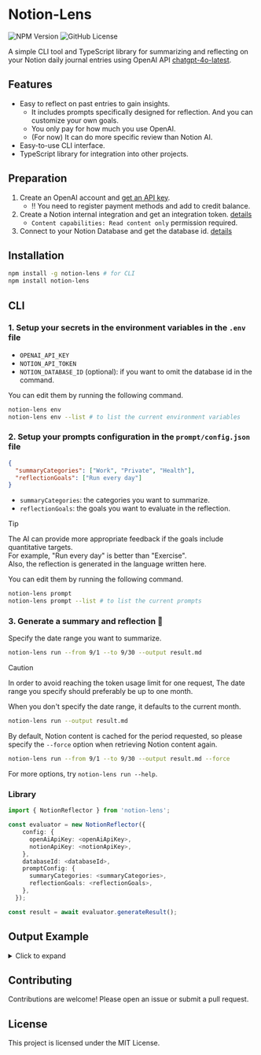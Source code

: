 # Notion-Lens  
  
![NPM Version](https://img.shields.io/npm/v/notion-lens) ![GitHub License](https://img.shields.io/github/license/yumikokh/notion-lens)

A simple CLI tool and TypeScript library for summarizing and reflecting on your Notion daily journal entries using OpenAI API [chatgpt-4o-latest](https://platform.openai.com/docs/models).

## Features

- Easy to reflect on past entries to gain insights.  
  - It includes prompts specifically designed for reflection. And you can customize your own goals.  
  - You only pay for how much you use OpenAI.  
  - (For now) It can do more specific review than Notion AI.
- Easy-to-use CLI interface.
- TypeScript library for integration into other projects.

## Preparation  
  
1. Create an OpenAI account and [get an API key](https://platform.openai.com/api-keys).  
   - !! You need to register payment methods and add to credit balance.
2. Create a Notion internal integration and get an integration token. [details](https://www.notion.so/help/create-integrations-with-the-notion-api)  
   - `Content capabilities: Read content only` permission required.
3. Connect to your Notion Database and get the database id. [details](https://www.notion.so/help/add-and-manage-connections-with-the-api#add-connections-to-pages)

## Installation

```sh
npm install -g notion-lens # for CLI 
npm install notion-lens  
```

## CLI
  
### 1. Setup your secrets in the environment variables in the `.env` file

- `OPENAI_API_KEY`
- `NOTION_API_TOKEN`
- `NOTION_DATABASE_ID` (optional): if you want to omit the database id in the command.
  
You can edit them by running the following command.

```sh  
notion-lens env  
notion-lens env --list # to list the current environment variables  
```
  
### 2. Setup your prompts configuration in the `prompt/config.json` file  

```json:config.json
{
  "summaryCategories": ["Work", "Private", "Health"],
  "reflectionGoals": ["Run every day"]
}
```
  
- `summaryCategories`: the categories you want to summarize.  
- `reflectionGoals`: the goals you want to evaluate in the reflection.  
  
> [!tip]
> The AI can provide more appropriate feedback if the goals include quantitative targets.  
> For example, "Run every day" is better than "Exercise".  
> Also, the reflection is generated in the language written here.  
  
You can edit them by running the following command.

```sh  
notion-lens prompt   
notion-lens prompt --list # to list the current prompts 
```
  
### 3. Generate a summary and reflection 🎉
  
Specify the date range you want to summarize.  

```sh
notion-lens run --from 9/1 --to 9/30 --output result.md
```  

> [!caution]  
> In order to avoid reaching the token usage limit for one request, The date range you specify should preferably be up to one month.
  
When you don't specify the date range, it defaults to the current month.  

```sh  
notion-lens run --output result.md  
```  
  
By default, Notion content is cached for the period requested, so please specify the `--force` option when retrieving Notion content again.  
  
```sh  
notion-lens run --from 9/1 --to 9/30 --output result.md --force  
```

For more options, try `notion-lens run --help`.  

### Library

```typescript
import { NotionReflector } from 'notion-lens';

const evaluator = new NotionReflector({
    config: {
      openAiApiKey: <openAiApiKey>,
      notionApiKey: <notionApiKey>,
    },
    databaseId: <databaseId>,
    promptConfig: {
      summaryCategories: <summaryCategories>,
      reflectionGoals: <reflectionGoals>,
    },
  });

const result = await evaluator.generateResult();
```  
  
## Output Example  
  
<details>  
<summary>Click to expand</summary>  

```md
# ⭐ Summary

## Work

- Continued working on various projects, including refactoring and addressing issues in the codebase.
- Investigated the use of serverless functions to replace Google Apps Script (GAS) due to recurring permission errors. Explored options like Vercel, AWS Lambda, and Cloudflare Workers.
- Participated in a VisionPro development study group, successfully building a project in XCode for the first time in a while.

## Private

- Spent time reading the original *Sailor Moon* manga, reflecting on its art style and the differences between the manga and anime adaptations.
- Watched various YouTube videos, including discussions on art and culture, and enjoyed some downtime with *呪術廻戦* (Jujutsu Kaisen).
- Had a small celebration with a partner, who brought home a Haagen-Dazs treat to mark a milestone.

## Health

- Continued with personal training sessions, pushing physical limits but noticing improvements in strength and endurance.
- Managed to maintain a balanced diet, though there were moments of indulgence, like trying McDonald's and struggling with cravings.
- Focused on calorie control and exercise, including regular gym visits and cardio sessions. Noticed improvements in heart rate and overall fitness.
- Despite some sleep disruptions, managed to get decent rest on most days, with sleep tracking showing improvements in sleep quality.

# 🧪 Reflection

## Exercise at least five times a week and develop a diet habit: 😊
**Good points**
- **Consistency**: You managed to exercise regularly, especially with your gym sessions and personal training. You also seem to have developed a good rhythm with your workouts, including both strength training and cardio.
- **Diet Awareness**: You are actively tracking your diet using tools like あすけん and making conscious efforts to balance your meals, even experimenting with different recipes and adjusting your intake based on feedback from your trainer.
- **Adaptability**: You’ve shown flexibility in adjusting your exercise routine based on your energy levels and external factors like weather. You also seem to be learning from your experiences, such as realizing the importance of moderate calorie intake to avoid cravings.

**Points for improvement**
- **Sleep and Recovery**: There were several instances where you mentioned feeling tired or not getting enough sleep. Prioritizing rest and recovery is crucial for maintaining a consistent exercise routine and avoiding burnout.
- **Meal Planning**: While you’ve made great strides in tracking your diet, you mentioned that meal planning is taking up a lot of mental energy. Streamlining this process, perhaps by creating a set of go-to meals or automating some of the decision-making, could help reduce cognitive load.
- **Emotional Eating**: There were moments where stress or frustration led to emotional eating (e.g., reaching for snacks). Finding alternative coping mechanisms for stress could help maintain your dietary goals.

  ---

## Study English 3 times a week: 😐
**Good points**
- **Exposure**: You’ve been engaging with English content, such as reading articles, watching videos, and participating in discussions. This passive exposure is beneficial for language acquisition.
- **Practical Use**: You’ve had some opportunities to use English in real-life situations. This is a great way to practice conversational skills.

**Points for improvement**
- **Consistency**: While you’ve had some exposure to English, it seems that structured study sessions were less frequent. To improve, it might help to set specific times for focused English study, such as grammar, vocabulary, or speaking practice.
- **Active Learning**: Passive exposure is great, but incorporating more active learning (e.g., writing, speaking, or using language apps) could accelerate your progress. Setting small, achievable goals like writing a short journal entry in English or practicing speaking for 10 minutes a day could help.
- **Tracking Progress**: It might be helpful to track your English study sessions more rigorously, similar to how you track your exercise and diet. This could help you stay accountable and ensure you’re meeting your weekly goals.

```

</details>  
  
## Contributing

Contributions are welcome! Please open an issue or submit a pull request.

## License

This project is licensed under the MIT License.

